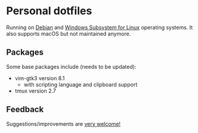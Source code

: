 # Personal dotfiles

Running on [Debian](https://www.debian.org/) and [Windows Subsystem for Linux](https://en.wikipedia.org/wiki/Windows_Subsystem_for_Linux) operating systems. It also supports macOS but not maintained anymore.

## Packages

Some base packages include (needs to be updated):
* vim-gtk3 version 8.1
    - with scripting language and clipboard support
* tmux version 2.7

## Feedback

Suggestions/improvements are [very welcome!](https://github.com/karakays/dotfiles/issues)
